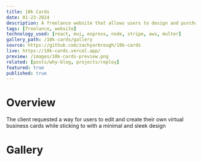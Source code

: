 ```yaml
---
title: 10k Cards
date: 01-23-2024
description: A freelance website that allows users to design and purchase virtual business cards.
tags: [freelance, website]
technology_used: [react, mui, express, node, stripe, aws, multer]
gallery_path: /10k-cards/gallery
source: https://github.com/zachyarbrough/10k-cards
live: https://10k-cards.vercel.app/
preview: /images/10k-cards-preview.png
related: [posts/why-blog, projects/reploy]
featured: true
published: true
---
```


# Overview 
The client requested a way for users to edit and create their own virtual business cards while sticking to with a minimal and sleek design

# Gallery
